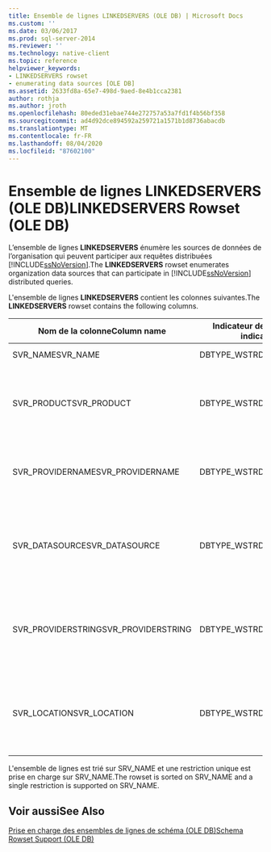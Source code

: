 ```yaml
---
title: Ensemble de lignes LINKEDSERVERS (OLE DB) | Microsoft Docs
ms.custom: ''
ms.date: 03/06/2017
ms.prod: sql-server-2014
ms.reviewer: ''
ms.technology: native-client
ms.topic: reference
helpviewer_keywords:
- LINKEDSERVERS rowset
- enumerating data sources [OLE DB]
ms.assetid: 2633fd8a-65e7-498d-9aed-8e4b1cca2381
author: rothja
ms.author: jroth
ms.openlocfilehash: 80eded31ebae744e272757a53a7fd1f4b56bf358
ms.sourcegitcommit: ad4d92dce894592a259721a1571b1d8736abacdb
ms.translationtype: MT
ms.contentlocale: fr-FR
ms.lasthandoff: 08/04/2020
ms.locfileid: "87602100"
---
```

# <a name="linkedservers-rowset-ole-db"></a><span data-ttu-id="53b42-102">Ensemble de lignes LINKEDSERVERS (OLE DB)</span><span class="sxs-lookup"><span data-stu-id="53b42-102">LINKEDSERVERS Rowset (OLE DB)</span></span>
  <span data-ttu-id="53b42-103">L’ensemble de lignes **LINKEDSERVERS** énumère les sources de données de l’organisation qui peuvent participer aux requêtes distribuées [!INCLUDE[ssNoVersion](../../../includes/ssnoversion-md.md)].</span><span class="sxs-lookup"><span data-stu-id="53b42-103">The **LINKEDSERVERS** rowset enumerates organization data sources that can participate in [!INCLUDE[ssNoVersion](../../../includes/ssnoversion-md.md)] distributed queries.</span></span>  
  
 <span data-ttu-id="53b42-104">L'ensemble de lignes **LINKEDSERVERS** contient les colonnes suivantes.</span><span class="sxs-lookup"><span data-stu-id="53b42-104">The **LINKEDSERVERS** rowset contains the following columns.</span></span>  
  
|<span data-ttu-id="53b42-105">Nom de la colonne</span><span class="sxs-lookup"><span data-stu-id="53b42-105">Column name</span></span>|<span data-ttu-id="53b42-106">Indicateur de type</span><span class="sxs-lookup"><span data-stu-id="53b42-106">Type indicator</span></span>|<span data-ttu-id="53b42-107">Description</span><span class="sxs-lookup"><span data-stu-id="53b42-107">Description</span></span>|  
|-----------------|--------------------|-----------------|  
|<span data-ttu-id="53b42-108">SVR_NAME</span><span class="sxs-lookup"><span data-stu-id="53b42-108">SVR_NAME</span></span>|<span data-ttu-id="53b42-109">DBTYPE_WSTR</span><span class="sxs-lookup"><span data-stu-id="53b42-109">DBTYPE_WSTR</span></span>|<span data-ttu-id="53b42-110">Nom d'un serveur lié.</span><span class="sxs-lookup"><span data-stu-id="53b42-110">Name of a linked server.</span></span>|  
|<span data-ttu-id="53b42-111">SVR_PRODUCT</span><span class="sxs-lookup"><span data-stu-id="53b42-111">SVR_PRODUCT</span></span>|<span data-ttu-id="53b42-112">DBTYPE_WSTR</span><span class="sxs-lookup"><span data-stu-id="53b42-112">DBTYPE_WSTR</span></span>|<span data-ttu-id="53b42-113">Fabricant ou autre nom identifiant le type de banque de données représenté par le nom du serveur lié.</span><span class="sxs-lookup"><span data-stu-id="53b42-113">Manufacturer or other name identifying the type of data store represented by the name of the linked server.</span></span>|  
|<span data-ttu-id="53b42-114">SVR_PROVIDERNAME</span><span class="sxs-lookup"><span data-stu-id="53b42-114">SVR_PROVIDERNAME</span></span>|<span data-ttu-id="53b42-115">DBTYPE_WSTR</span><span class="sxs-lookup"><span data-stu-id="53b42-115">DBTYPE_WSTR</span></span>|<span data-ttu-id="53b42-116">Nom convivial du fournisseur OLE DB utilisé pour consommer les données du serveur.</span><span class="sxs-lookup"><span data-stu-id="53b42-116">Friendly name of the OLE DB provider used to consume data from the server.</span></span>|  
|<span data-ttu-id="53b42-117">SVR_DATASOURCE</span><span class="sxs-lookup"><span data-stu-id="53b42-117">SVR_DATASOURCE</span></span>|<span data-ttu-id="53b42-118">DBTYPE_WSTR</span><span class="sxs-lookup"><span data-stu-id="53b42-118">DBTYPE_WSTR</span></span>|<span data-ttu-id="53b42-119">Chaîne OLE DB DBPROP_INIT_DATASOURCE utilisée pour acquérir une source de données à partir du fournisseur.</span><span class="sxs-lookup"><span data-stu-id="53b42-119">OLE DB DBPROP_INIT_DATASOURCE string used to acquire a data source from the provider.</span></span>|  
|<span data-ttu-id="53b42-120">SVR_PROVIDERSTRING</span><span class="sxs-lookup"><span data-stu-id="53b42-120">SVR_PROVIDERSTRING</span></span>|<span data-ttu-id="53b42-121">DBTYPE_WSTR</span><span class="sxs-lookup"><span data-stu-id="53b42-121">DBTYPE_WSTR</span></span>|<span data-ttu-id="53b42-122">Valeur OLE DB DBPROP_INIT_PROVIDERSTRING utilisée pour acquérir une source de données à partir du fournisseur.</span><span class="sxs-lookup"><span data-stu-id="53b42-122">OLE DB DBPROP_INIT_PROVIDERSTRING value used to acquire a data source from the provider.</span></span>|  
|<span data-ttu-id="53b42-123">SVR_LOCATION</span><span class="sxs-lookup"><span data-stu-id="53b42-123">SVR_LOCATION</span></span>|<span data-ttu-id="53b42-124">DBTYPE_WSTR</span><span class="sxs-lookup"><span data-stu-id="53b42-124">DBTYPE_WSTR</span></span>|<span data-ttu-id="53b42-125">Chaîne OLE DB DBPROP_INIT_LOCATION utilisée pour acquérir une source de données à partir du fournisseur.</span><span class="sxs-lookup"><span data-stu-id="53b42-125">OLE DB DBPROP_INIT_LOCATION string used to acquire a data source from the provider.</span></span>|  
  
 <span data-ttu-id="53b42-126">L'ensemble de lignes est trié sur SRV_NAME et une restriction unique est prise en charge sur SRV_NAME.</span><span class="sxs-lookup"><span data-stu-id="53b42-126">The rowset is sorted on SRV_NAME and a single restriction is supported on SRV_NAME.</span></span>  
  
## <a name="see-also"></a><span data-ttu-id="53b42-127">Voir aussi</span><span class="sxs-lookup"><span data-stu-id="53b42-127">See Also</span></span>  
 [<span data-ttu-id="53b42-128">Prise en charge des ensembles de lignes de schéma &#40;OLE DB&#41;</span><span class="sxs-lookup"><span data-stu-id="53b42-128">Schema Rowset Support &#40;OLE DB&#41;</span></span>](schema-rowset-support-ole-db.md)  
  
  
